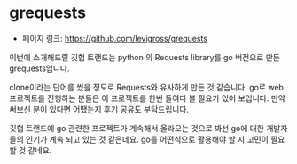# grequests

- 페이지 링크: https://github.com/levigross/grequests

이번에 소개해드릴 깃헙 트랜드는 python 의 Requests library를 go 버전으로 만든 grequests입니다.

clone이라는 단어를 썼을 정도로 Requests와 유사하게 만든 것 같습니다. go로 web 프로젝트를 진행하는 분들은 이 프로젝트를 한번 들여다 볼 필요가 있어 보입니다. 만약 써보신 분이 있다면 어땠는지 후기 공유도 부탁드립니다.

깃헙 트랜드에 go 관련한 프로젝트가 계속해서 올라오는 것으로 봐선 go에 대한 개발자들의 인기가 계속 되고 있는 것 같은데요. go를 어떤식으로 활용해야 할 지 고민이 필요할 것 같네요.
